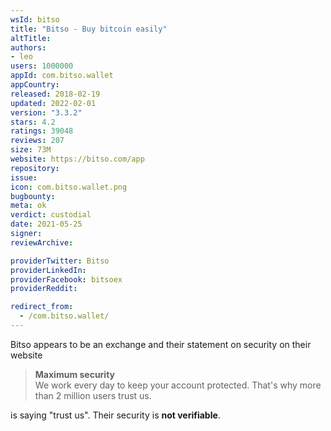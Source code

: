 ```yaml
---
wsId: bitso
title: "Bitso - Buy bitcoin easily"
altTitle: 
authors:
- leo
users: 1000000
appId: com.bitso.wallet
appCountry: 
released: 2018-02-19
updated: 2022-02-01
version: "3.3.2"
stars: 4.2
ratings: 39048
reviews: 207
size: 73M
website: https://bitso.com/app
repository: 
issue: 
icon: com.bitso.wallet.png
bugbounty: 
meta: ok
verdict: custodial
date: 2021-05-25
signer: 
reviewArchive:

providerTwitter: Bitso
providerLinkedIn: 
providerFacebook: bitsoex
providerReddit: 

redirect_from:
  - /com.bitso.wallet/
---
```


Bitso appears to be an exchange and their statement on security on their website

> **Maximum security**<br>
  We work every day to keep your account protected. That's why more than 2
  million users trust us.

is saying "trust us". Their security is **not verifiable**.
